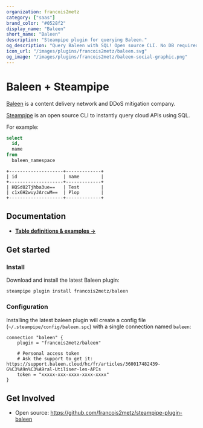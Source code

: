 ```yaml
---
organization: francois2metz
category: ["saas"]
brand_color: "#0528f2"
display_name: "Baleen"
short_name: "Baleen"
description: "Steampipe plugin for querying Baleen."
og_description: "Query Baleen with SQL! Open source CLI. No DB required."
icon_url: "/images/plugins/francois2metz/baleen.svg"
og_image: "/images/plugins/francois2metz/baleen-social-graphic.png"
---
```


# Baleen + Steampipe

[Baleen](https://baleen.cloud/) is a content delivery network and DDoS mitigation company.

[Steampipe](https://steampipe.io) is an open source CLI to instantly query cloud APIs using SQL.

For example:

```sql
select
  id,
  name
from
  baleen_namespace
```

```
+--------------------+-------------+
| id                 | name        |
+--------------------+-------------+
| HQSd02Tjhba3ue==   | Test        |
| c1x6H2wuyJArcwM==  | Plop        |
+--------------------+-------------+
```

## Documentation

- **[Table definitions & examples →](/plugins/francois2metz/baleen/tables)**

## Get started

### Install

Download and install the latest Baleen plugin:

```bash
steampipe plugin install francois2metz/baleen
```

### Configuration

Installing the latest baleen plugin will create a config file (`~/.steampipe/config/baleen.spc`) with a single connection named `baleen`:

```hcl
connection "baleen" {
    plugin = "francois2metz/baleen"

    # Personal access token
    # Ask the support to get it: https://support.baleen.cloud/hc/fr/articles/360017482439-G%C3%A9n%C3%A9ral-Utiliser-les-APIs
    token = "xxxxx-xxx-xxxx-xxxx-xxxx"
}

```

## Get Involved

* Open source: https://github.com/francois2metz/steampipe-plugin-baleen
